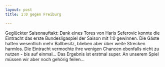 ```yaml
---
layout: post
title: 1:0 gegen Freiburg

---
```


Geglückter Saisonauftakt: Dank eines Tores von Haris Seferovic konnte die Eintracht das erste Bundesligaspiel der Saison mit 1:0 gewinnen. Die Gäste hatten wesentlich mehr Ballbesitz, blieben aber über weite Strecken harmlos. Die Eintracht vermochte ihre wenigen Chancen ebenfalls nicht zu nutzen - bis auf einmal... Das Ergebnis ist erstmal super. An unserem Spiel müssen wir aber noch gehörig feilen...


